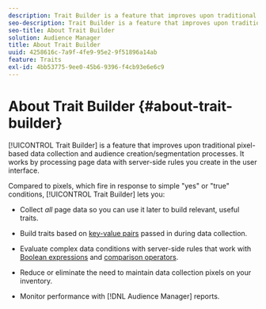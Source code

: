 ```yaml
---
description: Trait Builder is a feature that improves upon traditional pixel-based data collection and audience creation/segmentation processes. It works by processing page data with server-side rules you create in the user interface.
seo-description: Trait Builder is a feature that improves upon traditional pixel-based data collection and audience creation/segmentation processes. It works by processing page data with server-side rules you create in the user interface.
seo-title: About Trait Builder
solution: Audience Manager
title: About Trait Builder
uuid: 4258616c-7a9f-4fe9-95e2-9f51896a14ab
feature: Traits
exl-id: 4bb53775-9ee0-45b6-9396-f4cb93e6e6c9
---
```

# About Trait Builder {#about-trait-builder}

[!UICONTROL Trait Builder] is a feature that improves upon traditional pixel-based data collection and audience creation/segmentation processes. It works by processing page data with server-side rules you create in the user interface.

<!-- c_tb_about.xml -->

Compared to pixels, which fire in response to simple "yes" or "true" conditions, [!UICONTROL Trait Builder] lets you:

* Collect *all* page data so you can use it later to build relevant, useful traits.
* Build traits based on [key-value pairs](../../reference/key-value-pairs-explained.md) passed in during data collection.
* Evaluate complex data conditions with server-side rules that work with [Boolean expressions](../../reference/boolean-expressions-tsb.md) and [comparison operators](../../features/traits/trait-comparison-operators.md).

* Reduce or eliminate the need to maintain data collection pixels on your inventory.
* Monitor performance with [!DNL Audience Manager] reports.
